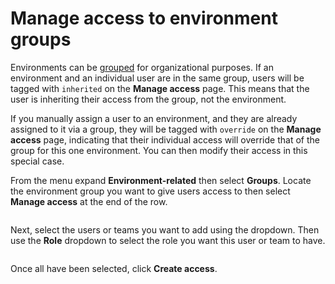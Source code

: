 # Manage access to environment groups


Environments can be [grouped](groups.md) for organizational purposes. If an environment and an individual user are in the same group, users will be tagged with `inherited` on the **Manage access** page. This means that the user is inheriting their access from the group, not the environment.

If you manually assign a user to an environment, and they are already assigned to it via a group, they will be tagged with `override` on the **Manage access** page, indicating that their individual access will override that of the group for this one environment. You can then modify their access in this special case.


From the menu expand **Environment-related** then select **Groups**. Locate the environment group you want to give users access to then select **Manage access** at the end of the row.

<figure><img src="../../.gitbook/assets/2.20-environments-access-groups.gif" alt=""><figcaption></figcaption></figure>

Next, select the users or teams you want to add using the dropdown. Then use the **Role** dropdown to select the role you want this user or team to have.

<figure><img src="../../.gitbook/assets/2.20-environments-access-groups-create.png" alt=""><figcaption></figcaption></figure>

Once all have been selected, click **Create access**.
